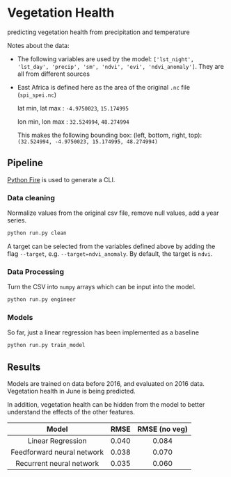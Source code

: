# Vegetation Health
predicting vegetation health from precipitation and temperature

Notes about the data:
- The following variables are used by the model: `['lst_night', 'lst_day', 'precip', 'sm', 'ndvi', 'evi', 'ndvi_anomaly']`.
They are all from different sources


- East Africa is defined here as the area of the original `.nc` file (`spi_spei.nc`)
    
    lat min,  lat max : `-4.9750023`,  `15.174995`
    
    lon min, lon max : `32.524994`,  `48.274994`

    This makes the following bounding box: (left, bottom, right, top):  `(32.524994, -4.9750023, 15.174995, 48.274994)`

## Pipeline

[Python Fire](https://github.com/google/python-fire) is used to generate a CLI.

### Data cleaning

Normalize values from the original csv file, remove null values, add a year series.

```bash
python run.py clean
```
A target can be selected from the variables defined above by adding the flag `--target`, e.g. 
`--target=ndvi_anomaly`. By default, the target is `ndvi`.

### Data Processing

Turn the CSV into `numpy` arrays which can be input into the model.

```bash
python run.py engineer
```

### Models

So far, just a linear regression has been implemented as a baseline

```bash
python run.py train_model
```

## Results

Models are trained on data before 2016, and evaluated on 2016 data. Vegetation health in June is being predicted.

In addition, vegetation health can be hidden from the model to better understand the effects of the other features.

| Model                    | RMSE | RMSE (no veg) |
|:------------------------:|:----:|:-------------:|
|Linear Regression         |0.040 |0.084          |
|Feedforward neural network|0.038 |0.070          |
|Recurrent neural network  |0.035 |0.060          |
